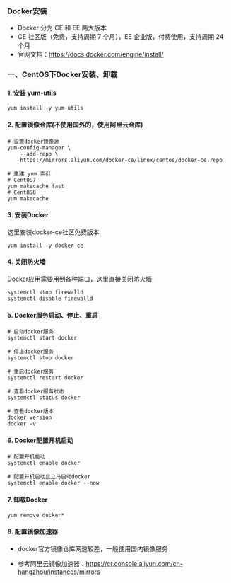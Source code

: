 ### Docker安装
* Docker 分为 CE 和 EE 两大版本
* CE 社区版（免费，支持周期 7 个月），EE 企业版，付费使用，支持周期 24 个月
* 官网文档：https://docs.docker.com/engine/install/

### 一、CentOS下Docker安装、卸载
#### 1. 安装 yum-utils
```
yum install -y yum-utils
```


#### 2. 配置镜像仓库(不使用国外的，使用阿里云仓库)
```
# 设置docker镜像源
yum-config-manager \
    --add-repo \
    https://mirrors.aliyun.com/docker-ce/linux/centos/docker-ce.repo
    
# 重建 yum 索引
# CentOS7
yum makecache fast
# CentOS8
yum makecache 
```


#### 3. 安装Docker
这里安装docker-ce社区免费版本

```
yum install -y docker-ce
```


#### 4. 关闭防火墙
Docker应用需要用到各种端口，这里直接关闭防火墙

```
systemctl stop firewalld
systemctl disable firewalld
```


#### 5. Docker服务启动、停止、重启
```
# 启动docker服务
systemctl start docker  

# 停止docker服务
systemctl stop docker  

# 重启docker服务
systemctl restart docker  

# 查看docker服务状态
systemctl status docker

# 查看docker版本
docker version
docker -v
```

#### 6. Docker配置开机启动
```
# 配置开机启动
systemctl enable docker 

# 配置开机启动且立马启动docker
systemctl enable docker --now 
```


#### 7. 卸载Docker
```
yum remove docker*
```


#### 8. 配置镜像加速器
* docker官方镜像仓库网速较差，一般使用国内镜像服务

* 参考阿里云镜像加速器：https://cr.console.aliyun.com/cn-hangzhou/instances/mirrors
